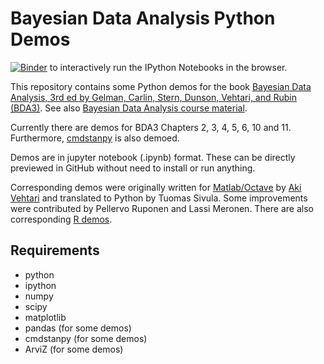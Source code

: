 # Bayesian Data Analysis Python Demos

[![Binder](http://mybinder.org/badge.svg)](http://mybinder.org/repo/avehtari/bda_py_demos) to interactively run the IPython Notebooks in the browser.

This repository contains some Python demos for the book [Bayesian Data
Analysis, 3rd ed by Gelman, Carlin, Stern, Dunson, Vehtari, and Rubin (BDA3)](http://www.stat.columbia.edu/~gelman/book/). See also [Bayesian Data Analysis course material](https://github.com/avehtari/BDA_course_Aalto).

Currently there are demos for BDA3 Chapters 2, 3, 4, 5, 6, 10 and 11. Furthermore, [cmdstanpy](https://mc-stan.org/cmdstanpy/) is also demoed.

Demos are in jupyter notebook (.ipynb) format. These can be directly previewed in GitHub without need to install or run anything.

Corresponding demos were originally written for [Matlab/Octave](https://github.com/avehtari/BDA_m_demos) by [Aki Vehtari](http://users.aalto.fi/~ave/) and translated to Python by Tuomas Sivula. Some improvements were contributed by Pellervo Ruponen and Lassi Meronen. There are also corresponding [R demos](https://github.com/avehtari/BDA_R_demos).


## Requirements

- python
- ipython
- numpy
- scipy
- matplotlib 
- pandas (for some demos)
- cmdstanpy (for some demos)
- ArviZ (for some demos)
